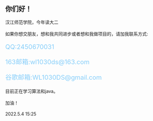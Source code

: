你们好！
---
<div>汉江师范学院，今年读大二</div>
<br>
<div>如果你想交朋友，想和我共同进步或者想和我做项目的，请加我联系方式:</div>
<div>
  <p style="color:lightskyblue; font-size:20px">QQ:2450670031</p>
  <p style="color:lightskyblue; font-size:20px">163邮箱:wl1030ds@163.com</p>
  <p style="color:lightskyblue; font-size:20px">谷歌邮箱:WL1030DS@gmail.com</p>
</div>
<div>目前正在学习算法和java。</div>
<br>
<div>加油！</div>
<br>
<div>2022.5.4 15:25</div>
